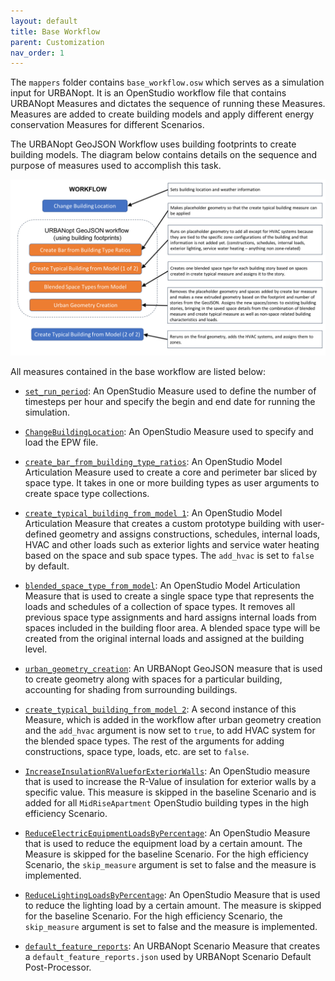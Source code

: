```yaml
---
layout: default
title: Base Workflow
parent: Customization
nav_order: 1
---
```


The `mappers` folder contains `base_workflow.osw` which serves as a simulation input for URBANopt. It is an OpenStudio workflow file that contains URBANopt Measures and dictates the sequence of running these Measures. Measures are added to create building models and apply different energy conservation Measures for different Scenarios.  

The URBANopt GeoJSON Workflow uses building footprints to create building models.  The diagram below contains details on the sequence and purpose of measures used to accomplish this task.

![urbanopt measure workflow diagram](../doc_files/urbanopt_measure_workflow.png)

All measures contained in the base workflow are listed below:

- [`set_run_period`](https://github.com/NREL/openstudio-common-measures-gem/tree/master/lib/measures/set_run_period): An OpenStudio Measure used to define the number of timesteps per hour and specify the begin and end date for running the simulation.

- [`ChangeBuildingLocation`](https://github.com/NREL/openstudio-common-measures-gem/tree/master/lib/measures/ChangeBuildingLocation): An OpenStudio Measure used to specify and load the EPW file.

- [`create_bar_from_building_type_ratios`](https://github.com/NREL/openstudio-model-articulation-gem/tree/master/lib/measures/create_bar_from_building_type_ratios): An OpenStudio Model Articulation Measure used to create a core and perimeter bar sliced by space type. It takes in one or more building types as user arguments to create space type collections.

- [`create_typical_building_from_model 1`](https://github.com/NREL/openstudio-model-articulation-gem/tree/master/lib/measures/create_typical_building_from_model): An OpenStudio Model Articulation Measure that creates a custom prototype building with user-defined geometry and assigns constructions, schedules, internal loads, HVAC and other loads such as exterior lights and service water heating based on the space and sub space types. The `add_hvac` is set to `false` by default.

- [`blended_space_type_from_model`](https://github.com/NREL/openstudio-model-articulation-gem/tree/master/lib/measures/blended_space_type_from_model): An OpenStudio Model Articulation Measure that is used to create a single space type that represents the loads and schedules of a collection of space types. It removes all previous space type assignments and hard assigns internal loads from spaces included in the building floor area. A blended space type will be created from the original internal loads and assigned at the building level.

- [`urban_geometry_creation`](https://github.com/urbanopt/urbanopt-geojson-gem/tree/master/lib/measures/urban_geometry_creation): An URBANopt GeoJSON measure that is used to create geometry along with spaces for a particular building, accounting for shading from surrounding buildings.

- [`create_typical_building_from_model 2`](https://github.com/NREL/openstudio-model-articulation-gem/tree/master/lib/measures/create_typical_building_from_model): A second instance of this Measure, which is added in the workflow after urban geometry creation and the `add_hvac` argument is now set to `true`, to add HVAC system for the blended space types. The rest of the arguments for adding constructions, space type, loads, etc. are set to `false`.

- [`IncreaseInsulationRValueforExteriorWalls`](https://github.com/NREL/openstudio-common-measures-gem/tree/master/lib/measures/IncreaseInsulationRValueForExteriorWalls): An OpenStudio measure that is used to increase the R-Value of insulation for exterior walls by a specific value. This measure is skipped in the baseline Scenario and is added for all `MidRiseApartment` OpenStudio building types in the high efficiency Scenario.

- [`ReduceElectricEquipmentLoadsByPercentage`](https://github.com/NREL/openstudio-common-measures-gem/tree/master/lib/measures/ReduceElectricEquipmentLoadsByPercentage): An OpenStudio Measure that is used to reduce the equipment load by a certain amount. The Measure is skipped for the baseline Scenario. For the high efficiency Scenario, the `skip_measure` argument is set to false and the measure is implemented.

- [`ReduceLightingLoadsByPercentage`](https://github.com/NREL/openstudio-common-measures-gem/tree/master/lib/measures/ReduceLightingLoadsByPercentage): An OpenStudio Measure that is used to reduce the lighting load by a certain amount. The measure is skipped for the baseline Scenario. For the high efficiency Scenario, the `skip_measure` argument is set to false and the measure is implemented.

- [`default_feature_reports`](https://github.com/urbanopt/urbanopt-scenario-gem/tree/master/lib/measures/default_feature_reports): An URBANopt Scenario Measure that creates a `default_feature_reports.json` used by URBANopt Scenario Default Post-Processor.